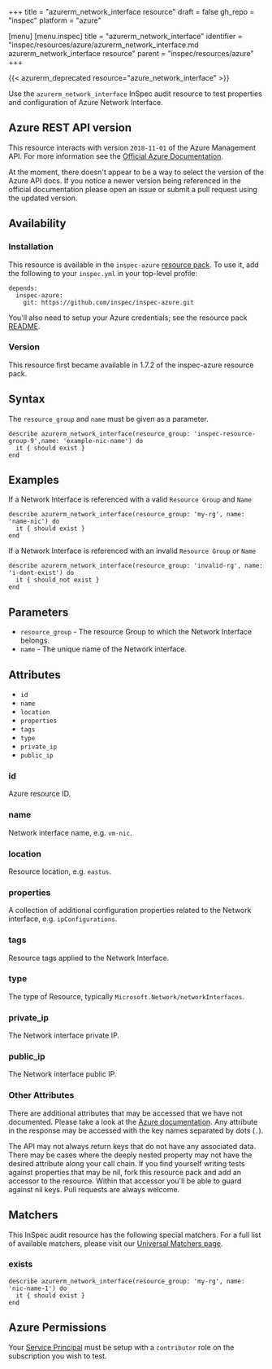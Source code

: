 +++
title = "azurerm_network_interface resource"
draft = false
gh_repo = "inspec"
platform = "azure"

[menu]
  [menu.inspec]
    title = "azurerm_network_interface"
    identifier = "inspec/resources/azure/azurerm_network_interface.md azurerm_network_interface resource"
    parent = "inspec/resources/azure"
+++

{{< azurerm_deprecated resource="azure_network_interface" >}}

Use the `azurerm_network_interface` InSpec audit resource to test properties and configuration of Azure Network Interface.

## Azure REST API version

This resource interacts with version `2018-11-01` of the Azure Management API. For more
information see the [Official Azure Documentation](https://docs.microsoft.com/en-us/java/api/com.azure.resourcemanager.devtestlabs.fluent.models.labvirtualmachineinner.networkinterface?view=azure-java-preview).

At the moment, there doesn't appear to be a way to select the version of the
Azure API docs. If you notice a newer version being referenced in the official
documentation please open an issue or submit a pull request using the updated
version.

## Availability

### Installation

This resource is available in the `inspec-azure` [resource
pack](/inspec/glossary/#resource-pack). To use it, add the
following to your `inspec.yml` in your top-level profile:

    depends:
      inspec-azure:
        git: https://github.com/inspec/inspec-azure.git

You'll also need to setup your Azure credentials; see the resource pack
[README](https://github.com/inspec/inspec-azure#inspec-for-azure).

### Version

This resource first became available in 1.7.2 of the inspec-azure resource pack.

## Syntax

The `resource_group` and `name` must be given as a parameter.

    describe azurerm_network_interface(resource_group: 'inspec-resource-group-9',name: 'example-nic-name') do
      it { should exist }
    end

## Examples

If a Network Interface is referenced with a valid `Resource Group` and `Name`

    describe azurerm_network_interface(resource_group: 'my-rg', name: 'name-nic') do
      it { should exist }
    end

If a Network Interface is referenced with an invalid `Resource Group` or `Name`

    describe azurerm_network_interface(resource_group: 'invalid-rg', name: 'i-dont-exist') do
      it { should_not exist }
    end

## Parameters

- `resource_group` - The resource Group to which the Network Interface belongs.
- `name` - The unique name of the Network interface.

## Attributes

- `id`
- `name`
- `location`
- `properties`
- `tags`
- `type`
- `private_ip`
- `public_ip`

### id

Azure resource ID.

### name

Network interface name, e.g. `vm-nic`.

### location

Resource location, e.g. `eastus`.

### properties

A collection of additional configuration properties related to the Network interface, e.g. `ipConfigurations`.

### tags

Resource tags applied to the Network Interface.

### type

The type of Resource, typically `Microsoft.Network/networkInterfaces`.

### private_ip

The Network interface private IP.

### public_ip

The Network interface public IP.

### Other Attributes

There are additional attributes that may be accessed that we have not
documented. Please take a look at the [Azure documentation](#azure-rest-api-version).
Any attribute in the response may be accessed with the key names separated by
dots (`.`).

The API may not always return keys that do not have any associated data. There
may be cases where the deeply nested property may not have the desired
attribute along your call chain. If you find yourself writing tests against
properties that may be nil, fork this resource pack and add an accessor to the
resource. Within that accessor you'll be able to guard against nil keys. Pull
requests are always welcome.

## Matchers

This InSpec audit resource has the following special matchers. For a full list of
available matchers, please visit our [Universal Matchers
page](/inspec/matchers/).

### exists

    describe azurerm_network_interface(resource_group: 'my-rg', name: 'nic-name-1') do
      it { should exist }
    end

## Azure Permissions

Your [Service
Principal](https://docs.microsoft.com/en-us/azure/azure-resource-manager/resource-group-create-service-principal-portal)
must be setup with a `contributor` role on the subscription you wish to test.
